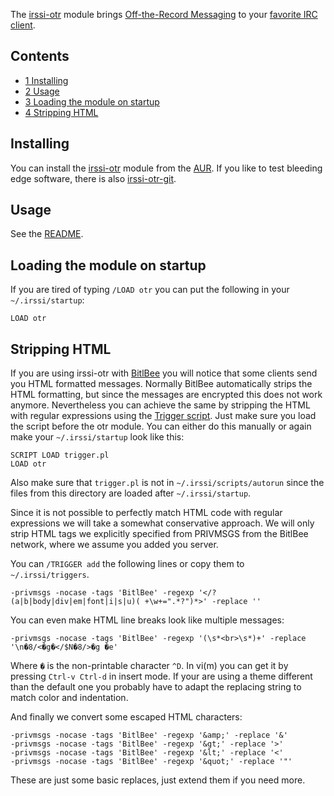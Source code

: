 The [irssi-otr](http://irssi-otr.tuxfamily.org/) module brings [Off-the-Record Messaging](http://www.cypherpunks.ca/otr/) to your [favorite IRC client](http://irssi.org/).

## Contents

*   [1 Installing](#Installing)
*   [2 Usage](#Usage)
*   [3 Loading the module on startup](#Loading_the_module_on_startup)
*   [4 Stripping HTML](#Stripping_HTML)

## Installing

You can install the [irssi-otr](https://aur.archlinux.org/packages/irssi-otr/) module from the [AUR](/index.php/AUR "AUR"). If you like to test bleeding edge software, there is also [irssi-otr-git](https://aur.archlinux.org/packages/irssi-otr-git/).

## Usage

See the [README](http://git.tuxfamily.org/irssiotr/irssiotr.git/plain/README).

## Loading the module on startup

If you are tired of typing `/LOAD otr` you can put the following in your `~/.irssi/startup`:

```
LOAD otr

```

## Stripping HTML

If you are using irssi-otr with [BitlBee](/index.php/Bitlbee "Bitlbee") you will notice that some clients send you HTML formatted messages. Normally BitlBee automatically strips the HTML formatting, but since the messages are encrypted this does not work anymore. Nevertheless you can achieve the same by stripping the HTML with regular expressions using the [Trigger script](http://wouter.coekaerts.be/site/irssi/trigger). Just make sure you load the script before the otr module. You can either do this manually or again make your `~/.irssi/startup` look like this:

```
SCRIPT LOAD trigger.pl
LOAD otr

```

Also make sure that `trigger.pl` is not in `~/.irssi/scripts/autorun` since the files from this directory are loaded after `~/.irssi/startup`.

Since it is not possible to perfectly match HTML code with regular expressions we will take a somewhat conservative approach. We will only strip HTML tags we explicitly specified from PRIVMSGS from the BitlBee network, where we assume you added you server.

You can `/TRIGGER add` the following lines or copy them to `~/.irssi/triggers`.

```
-privmsgs -nocase -tags 'BitlBee' -regexp '</?(a|b|body|div|em|font|i|s|u)( +\w+=".*?")*>' -replace '' 

```

You can even make HTML line breaks look like multiple messages:

```
-privmsgs -nocase -tags 'BitlBee' -regexp '(\s*<br>\s*)+' -replace '\n�8/<�g�</$N�8/>�g �e' 

```

Where `�` is the non-printable character `^D`. In vi(m) you can get it by pressing `Ctrl-v Ctrl-d` in insert mode. If your are using a theme different than the default one you probably have to adapt the replacing string to match color and indentation.

And finally we convert some escaped HTML characters:

```
-privmsgs -nocase -tags 'BitlBee' -regexp '&amp;' -replace '&' 
-privmsgs -nocase -tags 'BitlBee' -regexp '&gt;' -replace '>' 
-privmsgs -nocase -tags 'BitlBee' -regexp '&lt;' -replace '<' 
-privmsgs -nocase -tags 'BitlBee' -regexp '&quot;' -replace '"' 

```

These are just some basic replaces, just extend them if you need more.